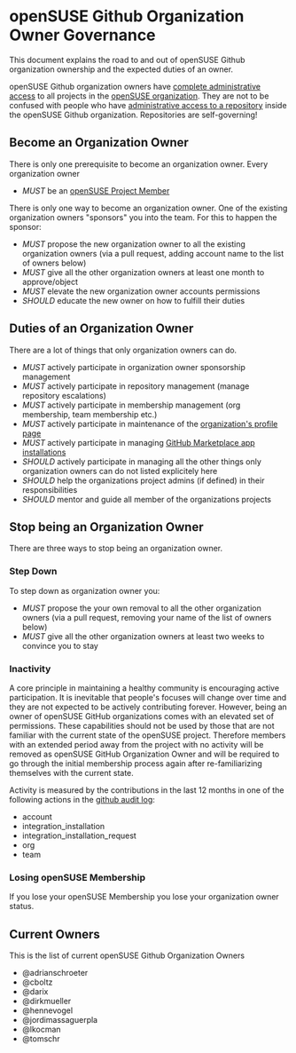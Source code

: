 # openSUSE Github Organization Owner Governance

This document explains the road to and out of openSUSE Github organization ownership and the expected duties of an owner.

openSUSE Github organization owners have [complete administrative access](https://docs.github.com/en/organizations/managing-peoples-access-to-your-organization-with-roles/roles-in-an-organization#permissions-for-organization-roles)
to all projects in the [openSUSE organization](https://github.com/openSUSE/). They are not to be confused with people who have
[administrative access to a repository](https://docs.github.com/en/organizations/managing-user-access-to-your-organizations-repositories/managing-repository-roles/repository-roles-for-an-organization)
inside the openSUSE Github organization. Repositories are self-governing!

## Become an Organization Owner

There is only one prerequisite to become an organization owner. Every organization owner

- *MUST* be an [openSUSE Project Member](https://en.opensuse.org/openSUSE:Members)

There is only one way to become an organization owner. One of the existing organization owners "sponsors" you into the team. For this to happen the sponsor:

- *MUST* propose the new organization owner to all the existing organization owners (via a pull request, adding account name to the list of owners below)
- *MUST* give all the other organization owners at least one month to approve/object
- *MUST* elevate the new organization owner accounts permissions
- *SHOULD* educate the new owner on how to fulfill their duties

## Duties of an Organization Owner

There are a lot of things that only organization owners can do. 

- *MUST* actively participate in organization owner sponsorship management
- *MUST* actively participate in repository management (manage repository escalations)
- *MUST* actively participate in membership management (org membership, team membership etc.)
- *MUST* actively participate in maintenance of the [organization's profile page](https://github.com/openSUSE/)
- *MUST* actively participate in managing [GitHub Marketplace app installations](https://github.com/organizations/openSUSE/settings/installations)
- *SHOULD* actively participate in managing all the other things only organization owners can do not listed explicitely here
- *SHOULD* help the organizations project admins (if defined) in their responsibilities
- *SHOULD* mentor and guide all member of the organizations projects

## Stop being an Organization Owner

There are three ways to stop being an organization owner.

### Step Down

To step down as organization owner you:

- *MUST* propose the your own removal to all the other organization owners (via a pull request, removing your name of the list of owners below)
- *MUST* give all the other organization owners at least two weeks to convince you to stay

### Inactivity 

A core principle in maintaining a healthy community is encouraging active participation. It is inevitable that people's focuses will change
over time and they are not expected to be actively contributing forever. However, being an owner of openSUSE GitHub organizations comes with
an elevated set of permissions. These capabilities should not be used by those that are not familiar with the current state of the openSUSE project.
Therefore members with an extended period away from the project with no activity will be removed as openSUSE GitHub Organization Owner
and will be required to go through the initial membership process again after re-familiarizing themselves with the current state.

Activity is measured by the contributions in the last 12 months in one of the following actions in the [github audit log](https://docs.github.com/en/organizations/keeping-your-organization-secure/managing-security-settings-for-your-organization/reviewing-the-audit-log-for-your-organization#searching-the-audit-log):

- account
- integration_installation
- integration_installation_request
- org
- team

### Losing openSUSE Membership

If you lose your openSUSE Membership you lose your organization owner status.

## Current Owners

This is the list of current openSUSE Github Organization Owners

- @adrianschroeter
- @cboltz
- @darix
- @dirkmueller
- @hennevogel
- @jordimassaguerpla
- @lkocman
- @tomschr
